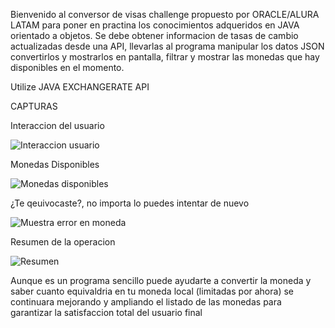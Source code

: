 Bienvenido al conversor de visas challenge propuesto por ORACLE/ALURA LATAM
para poner en practina los conocimientos adqueridos en JAVA orientado a objetos.
Se debe obtener informacion de tasas de cambio actualizadas desde una API, llevarlas al programa
manipular los datos JSON convertirlos y mostrarlos en pantalla, filtrar y mostrar las monedas 
que hay disponibles en el momento.

Utilize
JAVA
EXCHANGERATE API

CAPTURAS


Interaccion del usuario

![Interaccion usuario](https://github.com/AndresMoreno92/Coversor-de-Monedas/assets/157775059/f48c6f2f-c253-4f6e-bb3e-dfbb774eafda)

Monedas Disponibles

![Monedas disponibles](https://github.com/AndresMoreno92/Coversor-de-Monedas/assets/157775059/0e399ad5-25ee-4998-8b01-b89fa3460f33)

¿Te qeuivocaste?, no importa lo puedes intentar de nuevo 

![Muestra error en moneda](https://github.com/AndresMoreno92/Coversor-de-Monedas/assets/157775059/a64076c1-f171-43f2-944c-7118a0465d27)

Resumen de la operacion

![Resumen](https://github.com/AndresMoreno92/Coversor-de-Monedas/assets/157775059/c878ef0a-8373-4d43-8cc6-0a29b46ec473)

Aunque es un programa sencillo puede ayudarte a convertir la moneda y saber cuanto equivaldria en tu moneda local (limitadas por ahora) 
se continuara mejorando y ampliando el listado de las monedas para garantizar la satisfaccion total del usuario final 
